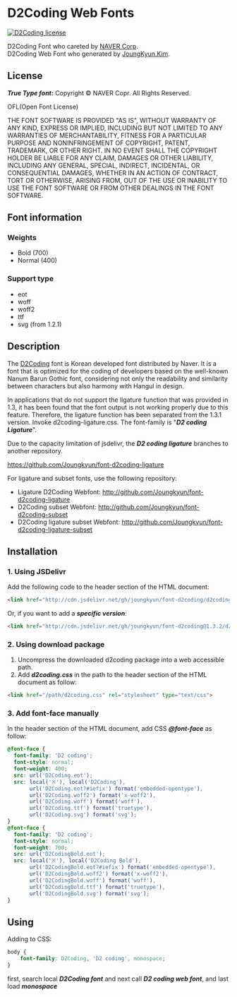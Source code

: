 D2Coding Web Fonts
====
[![D2Coding license](https://img.shields.io/badge/License-OFL-blue.svg)](https://raw.githubusercontent.com/Joungkyun/font-d2coding/master/license)

D2Coding Font who careted by [NAVER Corp](http://dev.naver.com/projects/d2coding).<br>
D2Coding Web Font who generated by [JoungKyun.Kim](http://oops.org/).

## License

___True Type font:___ Copyright &copy; NAVER Copr. All Rights Reserved.

OFL(Open Font License)

THE FONT SOFTWARE IS PROVIDED "AS IS", WITHOUT WARRANTY OF ANY KIND,
EXPRESS OR IMPLIED, INCLUDING BUT NOT LIMITED TO ANY WARRANTIES OF
MERCHANTABILITY, FITNESS FOR A PARTICULAR PURPOSE AND NONINFRINGEMENT
OF COPYRIGHT, PATENT, TRADEMARK, OR OTHER RIGHT. IN NO EVENT SHALL THE
COPYRIGHT HOLDER BE LIABLE FOR ANY CLAIM, DAMAGES OR OTHER LIABILITY,
INCLUDING ANY GENERAL, SPECIAL, INDIRECT, INCIDENTAL, OR CONSEQUENTIAL
DAMAGES, WHETHER IN AN ACTION OF CONTRACT, TORT OR OTHERWISE, ARISING
FROM, OUT OF THE USE OR INABILITY TO USE THE FONT SOFTWARE OR FROM
OTHER DEALINGS IN THE FONT SOFTWARE.

## Font information

### Weights
 * Bold (700)
 * Normal (400)

### Support type
 * eot
 * woff
 * woff2
 * ttf
 * svg (from 1.2.1)

## Description

The [D2Coding](https://github.com/naver/d2codingfont) font is Korean developed font distributed by Naver. It is a font that is optimized for the coding of developers based on the well-known Nanum Barun Gothic font, considering not only the readability and similarity between characters but also harmony with Hangul in design.

In applications that do not support the ligature function that was provided in 1.3, it has been found that the font output is not working properly due to this feature. Therefore, the ligature function has been separated from the 1.3.1 version. Invoke d2coding-ligature.css. The font-family is "___D2 coding Ligature___".

Due to the capacity limitation of jsdelivr, the ___D2 coding ligature___ branches to another repository.

https://github.com/Joungkyun/font-d2coding-ligature

For ligature and subset fonts, use the following repository:

- Ligature D2Coding Webfont: http://github.com/Joungkyun/font-d2coding-ligature
- D2Coding subset Webfont: http://github.com/Joungkyun/font-d2coding-subset
- D2Coding ligature subset Webfont: http://github.com/Joungkyun/font-d2coding-ligature-subset


## Installation

### 1. Using JSDelivr

Add the following code to the header section of the HTML document:

```html
<link href="http://cdn.jsdelivr.net/gh/joungkyun/font-d2coding/d2coding.css" rel="stylesheet" type="text/css">
```

Or, if you want to add a ___specific version___:

```html
<link href="http://cdn.jsdelivr.net/gh/joungkyun/font-d2coding@1.3.2/d2coding.css" rel="stylesheet" type="text/css">
```

### 2. Using download package

1. Uncompress the downloaded d2coding package into a web accessible path.
2. Add ___d2coding.css___ in the path to the header section of the HTML document as follow:

```html
<link href="/path/d2coding.css" rel="stylesheet" type="text/css">
```

### 3. Add font-face manually

In the header section of the HTML document, add CSS ___@font-face___ as follow:

```css
@font-face {
  font-family: 'D2 coding';
  font-style: normal;
  font-weight: 400;
  src: url('D2Coding.eot');
  src: local('※'), local('D2Coding'),
       url('D2Coding.eot?#iefix') format('embedded-opentype'),
       url('D2Coding.woff2') format('x-woff2'),
       url('D2Coding.woff') format('woff'),
       url('D2Coding.ttf') format('truetype'),
       url('D2Coding.svg') format('svg');
}
@font-face {
  font-family: 'D2 coding';
  font-style: normal;
  font-weight: 700;
  src: url('D2CodingBold.eot');
  src: local('※'), local('D2Coding Bold'),
       url('D2CodingBold.eot?#iefix') format('embedded-opentype'),
       url('D2CodingBold.woff2') format('x-woff2'),
       url('D2CodingBold.woff') format('woff'),
       url('D2CodingBold.ttf') format('truetype'),
       url('D2CodingBold.svg') format('svg');
}

```

## Using

Adding to CSS:

```css
body {
	font-family: D2Coding, 'D2 coding', monospace;
}
```

first, search local ___D2Coding font___ and next call ___D2 coding web font___, and last load ___monospace___

